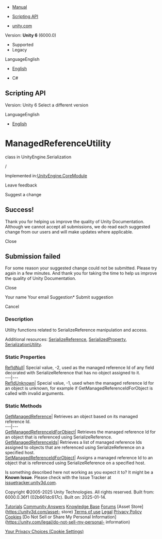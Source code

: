 [ ]()

  * [Manual](../Manual/index.html)
  * [Scripting API](../ScriptReference/index.html)

  * [unity.com](https://unity.com/)

Version: **Unity 6** (6000.0)

  * Supported
  * Legacy

LanguageEnglish

  * [English]()

  * C#

[ ](https://docs.unity3d.com)

## Scripting API

Version: Unity 6 Select a different version

LanguageEnglish

  * [English]()

# ManagedReferenceUtility

class in UnityEngine.Serialization

/

Implemented in:[UnityEngine.CoreModule](UnityEngine.CoreModule.html)

Leave feedback

Suggest a change

## Success!

Thank you for helping us improve the quality of Unity Documentation. Although
we cannot accept all submissions, we do read each suggested change from our
users and will make updates where applicable.

Close

## Submission failed

For some reason your suggested change could not be submitted. Please <a>try
again</a> in a few minutes. And thank you for taking the time to help us
improve the quality of Unity Documentation.

Close

Your name Your email Suggestion* Submit suggestion

Cancel

[ ]()

### Description

Utility functions related to SerializeReference manipulation and access.

Additional resources: [SerializeReference](SerializeReference.html),
[SerializedProperty](SerializedProperty.html),
[SerializationUtility](SerializationUtility.html).

### Static Properties

[RefIdNull](Serialization.ManagedReferenceUtility.RefIdNull.html)| Special
value, -2, used as the managed reference Id of any field decorated with
SerializeReference that has no object assigned to it.  
---|---  
[RefIdUnknown](Serialization.ManagedReferenceUtility.RefIdUnknown.html)|
Special value, -1, used when the managed reference Id for an object is
unknown, for example if GetManagedReferenceIdForObject is called with invalid
arguments.  
  
### Static Methods

[GetManagedReference](Serialization.ManagedReferenceUtility.GetManagedReference.html)|
Retrieves an object based on its managed reference Id.  
---|---  
[GetManagedReferenceIdForObject](Serialization.ManagedReferenceUtility.GetManagedReferenceIdForObject.html)|
Retrieves the managed reference Id for an object that is referenced using
SerializeReference.  
[GetManagedReferenceIds](Serialization.ManagedReferenceUtility.GetManagedReferenceIds.html)|
Retrieves a list of managed reference Ids assigned to objects that are
referenced using SerializeReference on a specified host.  
[SetManagedReferenceIdForObject](Serialization.ManagedReferenceUtility.SetManagedReferenceIdForObject.html)|
Assigns a managed reference Id to an object that is referenced using
SerializeReference on a specified host.  
  
Is something described here not working as you expect it to? It might be a
**Known Issue**. Please check with the Issue Tracker at
[issuetracker.unity3d.com](https://issuetracker.unity3d.com).

Copyright ©2005-2025 Unity Technologies. All rights reserved. Built from:
6000.0.36f1 (02b661dc617c). Built on: 2025-01-14.

[Tutorials](https://unity3d.com/learn) [Community
Answers](https://answers.unity3d.com) [Knowledge
Base](https://support.unity3d.com/hc/en-us)
[Forums](https://forum.unity3d.com) [Asset Store](https://unity3d.com/asset-
store) [Terms of use](https://docs.unity3d.com/Manual/TermsOfUse.html)
[Legal](https://unity.com/legal) [Privacy
Policy](https://unity.com/legal/privacy-policy)
[Cookies](https://unity.com/legal/cookie-policy) [Do Not Sell or Share My
Personal Information](https://unity.com/legal/do-not-sell-my-personal-
information)

[Your Privacy Choices (Cookie Settings)](javascript:void\(0\);)

